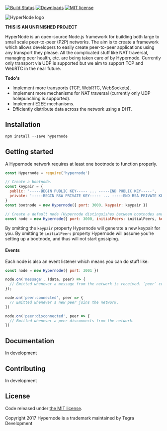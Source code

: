 [![Build Status](https://travis-ci.org/afterburn/hypernode.svg?branch=master)](https://travis-ci.org/afterburn/hypernode)
[![Downloads](https://img.shields.io/npm/dt/hypernode.svg)]()
[![MIT license](http://img.shields.io/badge/license-MIT-brightgreen.svg)](http://opensource.org/licenses/MIT)

![HyperNode logo](https://afterburn.github.io/cdn/images/hypernode.png)

**THIS IS AN UNFINISHED PROJECT**

HyperNode is an open-source Node.js framework for building both large to small scale peer-to-peer (P2P) networks. The aim is to create a framework which allows developers to easily create peer-to-peer applications using any transport they please. All the complicated stuff like NAT traversal, managing peer health, etc. are being taken care of by Hypernode. Currently only transport via UDP is supported but we aim to support TCP and WebRTC in the near future.

**Todo's**
- Implement more transports (TCP, WebRTC, WebSockets).
- Implement more mechanisms for NAT traversal (currently only UDP holepunching is supported).
- Implement E2EE mechanisms.
- Efficiently distribute data across the network using a DHT.

## Installation
```javascript
npm install --save hypernode
```

## Getting started
A Hypernode network requires at least one bootnode to function properly.

```javascript
const Hypernode = require('hypernode')

// Create a bootnode.
const keypair = {
  public: '-----BEGIN PUBLIC KEY----- ... -----END PUBLIC KEY-----',
  private: '-----BEGIN RSA PRIVATE KEY----- ... -----END RSA PRIVATE KEY-----'
}
const bootnode = new Hypernode({ port: 3000, keypair: keypair })

// Create a default node (Hypernode distinguishes between bootnodes and default nodes using the initialPeers prop)
const node = new Hypernode({ port: 3000, initialPeers: initialPeers, keypair: keypair })
```
By omitting the `keypair` property Hypernode will generate a new keypair for you.
By omitting te `initialPeers` property Hypernode will assume you're setting up a bootnode, and thus will not start gossiping.

#### Events
Each node is also an event listener which means you can do stuff like:
```javascript
const node = new Hypernode({ port: 3001 })

node.on('message', (data, peer) => {
  // Emitted whenever a message from the network is received. `peer` contains info about the message sender.
});

node.on('peer:connected', peer => {
  // Emitted whenever a new peer joins the network.
})

node.on('peer:disconnected', peer => {
  // Emitted whenever a peer disconnects from the network.
})
```

## Documentation
In development

## Contributing
In development

## License
Code released under [the MIT license](https://github.com/afterburn/hypernode/blob/master/LICENSE).

Copyright 2017 Hypernode is a trademark maintained by Tegra Development
